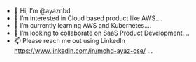 - 👋 Hi, I’m @ayaznbd
- 👀 I’m interested in Cloud based product like AWS....
- 🌱 I’m currently learning AWS and Kubernetes....
- 💞️ I’m looking to collaborate on SaaS Product Development....
- 📫 Please reach me out using LinkedIn https://www.linkedin.com/in/mohd-ayaz-cse/ ...

<!---
ayaznbd/ayaznbd is a ✨ special ✨ repository because its `README.md` (this file) appears on your GitHub profile.
You can click the Preview link to take a look at your changes.
--->
